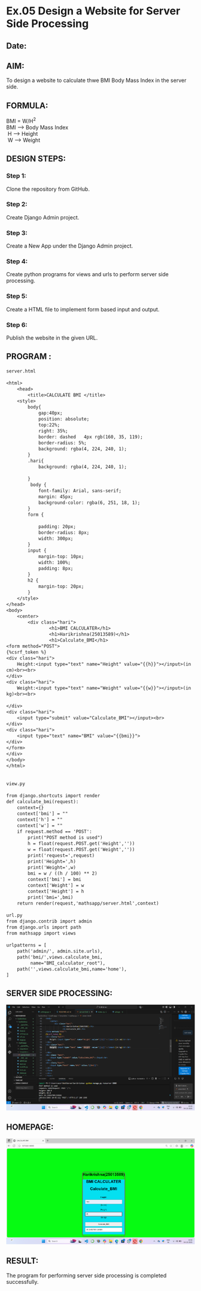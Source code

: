 # Ex.05 Design a Website for Server Side Processing
## Date:

## AIM:
 To design a website to calculate thwe BMI Body Mass Index in the server side. 


## FORMULA:
BMI = W/H<sup>2</sup>
<br> BMI --> Body Mass Index
<br> H --> Height
<br> W --> Weight

## DESIGN STEPS:

### Step 1:
Clone the repository from GitHub.

### Step 2:
Create Django Admin project.

### Step 3:
Create a New App under the Django Admin project.

### Step 4:
Create python programs for views and urls to perform server side processing.

### Step 5:
Create a HTML file to implement form based input and output.

### Step 6:
Publish the website in the given URL.

## PROGRAM :
```
server.html

<html>
    <head>
        <title>CALCULATE BMI </title>
    <style>
        body{
            gap:40px;
            position: absolute;
            top:22%;
            right: 35%;
            border: dashed   4px rgb(160, 35, 119);
            border-radius: 5%;
            background: rgba(4, 224, 240, 1);
        }
        .hari{
            background: rgba(4, 224, 240, 1);

        }
         body {
            font-family: Arial, sans-serif;
            margin: 45px;
            background-color: rgba(6, 251, 18, 1);
        }
        form {

            padding: 20px;
            border-radius: 8px;
            width: 300px;
        }
        input {
            margin-top: 10px;
            width: 100%;
            padding: 8px;
        }
        h2 {
            margin-top: 20px;
        }
    </style>
</head>
<body>
    <center>
        <div class="hari">
                <h1>BMI CALCULATER</h1>
                <h1>Harikrishna(25013589)</h1>
                <h1>Calculate_BMI</h1> 
<form method="POST">
{%csrf_token %}
<div class="hari"> 
    Height:<input type="text" name="Height" value="{{h}}"></input>(in cm)<br><br> 
</div> 
<div class="hari"> 
    Weight:<input type="text" name="Weight" value="{{w}}"></input>(in kg)<br><br>

</div> 
<div class="hari"> 
    <input type="submit" value="Calculate_BMI"></input><br> 
</div> 
<div class="hari"> 
    <input type="text" name="BMI" value="{{bmi}}">
</div>
</form>
</div>
</body>
</html>


view.py

from django.shortcuts import render 
def calculate_bmi(request): 
    context={} 
    context['bmi'] = "" 
    context['h'] = "" 
    context['w'] = "" 
    if request.method == 'POST': 
        print("POST method is used")
        h = float(request.POST.get('Height',''))
        w = float(request.POST.get('Weight',''))
        print('request=',request) 
        print('Height=',h) 
        print('Weight=',w) 
        bmi = w / ((h / 100) ** 2)
        context['bmi'] = bmi 
        context['Weight'] = w
        context['Height'] = h 
        print('bmi=',bmi) 
    return render(request,'mathsapp/server.html',context)

url.py
from django.contrib import admin
from django.urls import path
from mathsapp import views

urlpatterns = [
    path('admin/', admin.site.urls),
    path('bmi/',views.calculate_bmi,
         name="BMI_calculator_root"),
    path('',views.calculate_bmi,name='home'),
]
```


## SERVER SIDE PROCESSING:
![alt text](image.png)

## HOMEPAGE:
![alt text](image-1.png)

## RESULT:
The program for performing server side processing is completed successfully.
